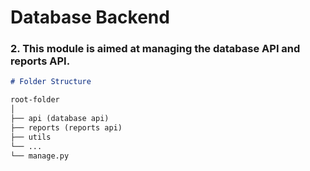 # Database Backend

### 2. **This module is aimed at managing the database API and reports API.**


```markdown
# Folder Structure

root-folder
│
├── api (database api)
├── reports (reports api)
├── utils
└── ...
└── manage.py
